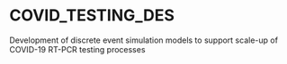 # COVID_TESTING_DES
Development of discrete event simulation models to support scale-up of COVID-19 RT-PCR testing processes
